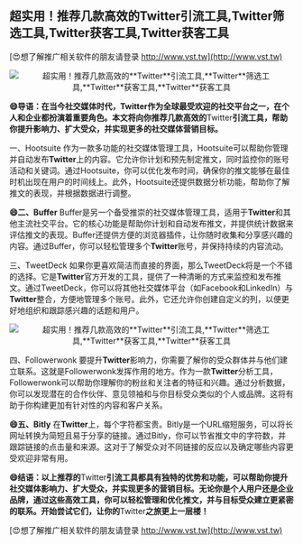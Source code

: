 ## **超实用！推荐几款高效的**Twitter**引流工具,**Twitter**筛选工具,**Twitter**获客工具,**Twitter**获客工具**

[😍想了解推广相关软件的朋友请登录 http://www.vst.tw](http://www.vst.tw)

 <center><img src="https://vst.tw/MP4/tuiguang/png/0.png" alt="超实用！推荐几款高效的**Twitter**引流工具,**Twitter**筛选工具,**Twitter**获客工具,**Twitter**获客工具"></center>

**😄导语：在当今社交媒体时代，**Twitter**作为全球最受欢迎的社交平台之一，在个人和企业都扮演着重要角色。本文将向你推荐几款高效的**Twitter**引流工具，帮助你提升影响力、扩大受众，并实现更多的社交媒体营销目标。**

一、Hootsuite
作为一款多功能的社交媒体管理工具，Hootsuite可以帮助你管理并自动发布**Twitter**上的内容。它允许你计划和预先制定推文，同时监控你的账号活动和关键词。通过Hootsuite，你可以优化发布时间，确保你的推文能够在最佳时机出现在用户的时间线上。此外，Hootsuite还提供数据分析功能，帮助你了解推文的表现，并根据数据进行调整。

**😄二、Buffer**
Buffer是另一个备受推崇的社交媒体管理工具，适用于**Twitter**和其他主流社交平台。它的核心功能是帮助你计划和自动发布推文，并提供统计数据来评估推文的表现。Buffer还提供方便的浏览器插件，让你随时收集和分享感兴趣的内容。通过Buffer，你可以轻松管理多个**Twitter**账号，并保持持续的内容流动。

三、TweetDeck
如果你更喜欢简洁而直接的界面，那么TweetDeck将是一个不错的选择。它是**Twitter**官方开发的工具，提供了一种清晰的方式来监控和发布推文。通过TweetDeck，你可以将其他社交媒体平台（如Facebook和LinkedIn）与**Twitter**整合，方便地管理多个账号。此外，它还允许你创建自定义的列，以便更好地组织和跟踪感兴趣的话题和用户。

 <center><img src="https://vst.tw/MP4/tuiguang/png/6.png" alt="超实用！推荐几款高效的**Twitter**引流工具,**Twitter**筛选工具,**Twitter**获客工具,**Twitter**获客工具"></center>

四、Followerwonk
要提升**Twitter**影响力，你需要了解你的受众群体并与他们建立联系。这就是Followerwonk发挥作用的地方。作为一款**Twitter**分析工具，Followerwonk可以帮助你理解你的粉丝和关注者的特征和兴趣。通过分析数据，你可以发现潜在的合作伙伴、意见领袖和与你目标受众类似的个人或品牌。这将有助于你构建更加有针对性的内容和客户关系。

**😄五、Bitly**
在**Twitter**上，每个字符都宝贵。Bitly是一个URL缩短服务，可以将长网址转换为简短且易于分享的链接。通过Bitly，你可以节省推文中的字符数，并跟踪链接的点击量和来源。这对于了解受众对不同链接的反应以及确定哪些内容更受欢迎非常有用。

**😄结语：以上推荐的**Twitter**引流工具都具有独特的优势和功能，可以帮助你提升社交媒体影响力、扩大受众，并实现更多的营销目标。无论你是个人用户还是企业品牌，通过这些高效工具，你可以轻松管理和优化推文，并与目标受众建立更紧密的联系。开始尝试它们，让你的**Twitter**之旅更上一层楼！**

[😍想了解推广相关软件的朋友请登录 http://www.vst.tw](http://www.vst.tw)




